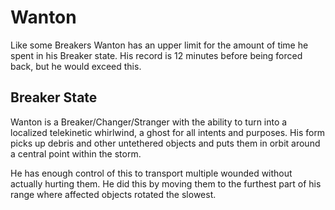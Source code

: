 # Wanton
Like some Breakers Wanton has an upper limit for the amount of time he spent in his Breaker state. His record is 12 minutes before being forced back, but he would exceed this.

## Breaker State
Wanton is a Breaker/Changer/Stranger with the ability to turn into a localized telekinetic whirlwind, a ghost for all intents and purposes. His form picks up debris and other untethered objects and puts them in orbit around a central point within the storm.

He has enough control of this to transport multiple wounded without actually hurting them. He did this by moving them to the furthest part of his range where affected objects rotated the slowest.
